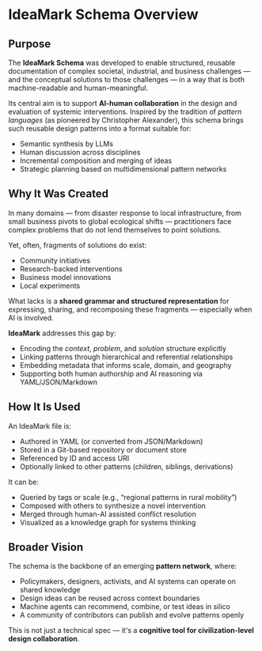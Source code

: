 # IdeaMark Schema Overview

## Purpose

The **IdeaMark Schema** was developed to enable structured, reusable documentation of complex societal, industrial, and business challenges — and the conceptual solutions to those challenges — in a way that is both machine-readable and human-meaningful.

Its central aim is to support **AI-human collaboration** in the design and evaluation of systemic interventions. Inspired by the tradition of _pattern languages_ (as pioneered by Christopher Alexander), this schema brings such reusable design patterns into a format suitable for:

- Semantic synthesis by LLMs
- Human discussion across disciplines
- Incremental composition and merging of ideas
- Strategic planning based on multidimensional pattern networks

## Why It Was Created

In many domains — from disaster response to local infrastructure, from small business pivots to global ecological shifts — practitioners face complex problems that do not lend themselves to point solutions.

Yet, often, fragments of solutions do exist:
- Community initiatives
- Research-backed interventions
- Business model innovations
- Local experiments

What lacks is a **shared grammar and structured representation** for expressing, sharing, and recomposing these fragments — especially when AI is involved.

**IdeaMark** addresses this gap by:
- Encoding the _context_, _problem_, and _solution_ structure explicitly
- Linking patterns through hierarchical and referential relationships
- Embedding metadata that informs scale, domain, and geography
- Supporting both human authorship and AI reasoning via YAML/JSON/Markdown

## How It Is Used

An IdeaMark file is:
- Authored in YAML (or converted from JSON/Markdown)
- Stored in a Git-based repository or document store
- Referenced by ID and access URI
- Optionally linked to other patterns (children, siblings, derivations)

It can be:
- Queried by tags or scale (e.g., “regional patterns in rural mobility”)
- Composed with others to synthesize a novel intervention
- Merged through human-AI assisted conflict resolution
- Visualized as a knowledge graph for systems thinking

## Broader Vision

The schema is the backbone of an emerging **pattern network**, where:
- Policymakers, designers, activists, and AI systems can operate on shared knowledge
- Design ideas can be reused across context boundaries
- Machine agents can recommend, combine, or test ideas in silico
- A community of contributors can publish and evolve patterns openly

This is not just a technical spec — it's a **cognitive tool for civilization-level design collaboration**.